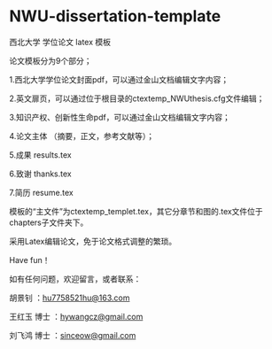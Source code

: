 # NWU-dissertation-template

西北大学 学位论文 latex 模板

论文模板分为9个部分；

1.西北大学学位论文封面pdf，可以通过金山文档编辑文字内容；

2.英文扉页，可以通过位于根目录的ctextemp_NWUthesis.cfg文件编辑；

3.知识产权、创新性生命pdf，可以通过金山文档编辑文字内容；

4.论文主体 （摘要，正文，参考文献等）；

5.成果 results.tex

6.致谢 thanks.tex

7.简历 resume.tex

模板的“主文件”为ctextemp_templet.tex，其它分章节和图的.tex文件位于chapters子文件夹下。

采用Latex编辑论文，免于论文格式调整的繁琐。

Have fun！

如有任何问题，欢迎留言，或者联系：

胡景钊      ：hu7758521hu@163.com

王红玉 博士 ：hywangcz@gmail.com

刘飞鸿 博士 ：sinceow@gmail.com
